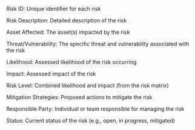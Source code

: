 Risk ID: Unique identifier for each risk

Risk Description: Detailed description of the risk

Asset Affected: The asset(s) impacted by the risk

Threat/Vulnerability: The specific threat and vulnerability associated with the risk

Likelihood: Assessed likelihood of the risk occurring

Impact: Assessed impact of the risk

Risk Level: Combined likelihood and impact (from the risk matrix)

Mitigation Strategies: Proposed actions to mitigate the risk

Responsible Party: Individual or team responsible for managing the risk

Status: Current status of the risk (e.g., open, in progress, mitigated)

